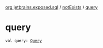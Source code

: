 [org.jetbrains.exposed.sql](../index.md) / [notExists](index.md) / [query](.)

# query

`val query: `[`Query`](../-query/index.md)